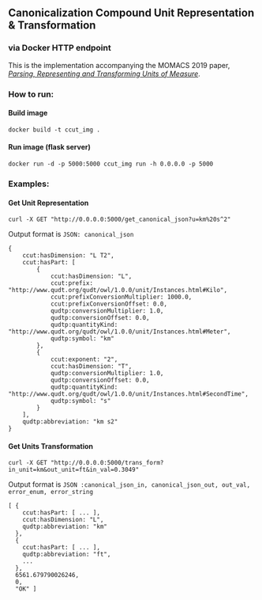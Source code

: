 ## Canonicalization Compound Unit Representation & Transformation
### via Docker HTTP endpoint

This is the implementation accompanying the MOMACS 2019 paper, [_Parsing, Representing and Transforming Units of Measure_](https://www.momacs.pitt.edu/wp-content/uploads/2019/05/Parsing-Representing-and-Transforming-Units-of-Measure.pdf).

### How to run:
#### Build image
```
docker build -t ccut_img .
```
#### Run image (flask server)
```
docker run -d -p 5000:5000 ccut_img run -h 0.0.0.0 -p 5000
```

### Examples:
#### Get Unit Representation
```
curl -X GET "http://0.0.0.0:5000/get_canonical_json?u=km%20s^2"
```
Output format is ```JSON: canonical_json```
```
{
    ccut:hasDimension: "L T2",
    ccut:hasPart: [
        {
            ccut:hasDimension: "L",
            ccut:prefix: "http://www.qudt.org/qudt/owl/1.0.0/unit/Instances.html#Kilo",
            ccut:prefixConversionMultiplier: 1000.0,
            ccut:prefixConversionOffset: 0.0,
            qudtp:conversionMultiplier: 1.0,
            qudtp:conversionOffset: 0.0,
            qudtp:quantityKind: "http://www.qudt.org/qudt/owl/1.0.0/unit/Instances.html#Meter",
            qudtp:symbol: "km"
        },
        {
            ccut:exponent: "2",
            ccut:hasDimension: "T",
            qudtp:conversionMultiplier: 1.0,
            qudtp:conversionOffset: 0.0,
            qudtp:quantityKind: "http://www.qudt.org/qudt/owl/1.0.0/unit/Instances.html#SecondTime",
            qudtp:symbol: "s"
        }
    ],
    qudtp:abbreviation: "km s2"
}
```
#### Get Units Transformation
```
curl -X GET "http://0.0.0.0:5000/trans_form?in_unit=km&out_unit=ft&in_val=0.3049"
```
Output format is ```JSON :canonical_json_in, canonical_json_out, out_val, error_enum, error_string```
```
[ {
    ccut:hasPart: [ ... ],
    ccut:hasDimension: "L",
    qudtp:abbreviation: "km"
  },
  {
    ccut:hasPart: [ ... ],
    qudtp:abbreviation: "ft",
    ...
  },
  6561.679790026246,
  0,
  "OK" ]
```
